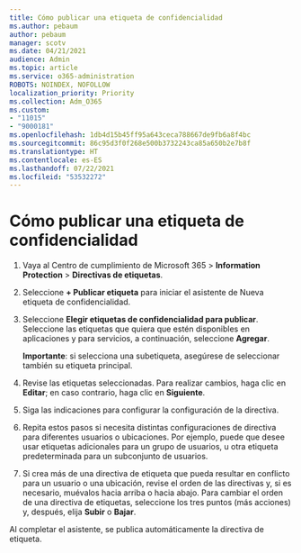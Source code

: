 ```yaml
---
title: Cómo publicar una etiqueta de confidencialidad
ms.author: pebaum
author: pebaum
manager: scotv
ms.date: 04/21/2021
audience: Admin
ms.topic: article
ms.service: o365-administration
ROBOTS: NOINDEX, NOFOLLOW
localization_priority: Priority
ms.collection: Adm_O365
ms.custom:
- "11015"
- "9000181"
ms.openlocfilehash: 1db4d15b45ff95a643ceca788667de9fb6a8f4bc
ms.sourcegitcommit: 86c95d3f0f268e500b3732243ca85a650b2e7b8f
ms.translationtype: HT
ms.contentlocale: es-ES
ms.lasthandoff: 07/22/2021
ms.locfileid: "53532272"
---
```

# <a name="how-to-publish-a-sensitivity-label"></a>Cómo publicar una etiqueta de confidencialidad

1. Vaya al Centro de cumplimiento de Microsoft 365 > **Information Protection** > **Directivas de etiquetas**.

1. Seleccione **+ Publicar etiqueta** para iniciar el asistente de Nueva etiqueta de confidencialidad.

1. Seleccione **Elegir etiquetas de confidencialidad para publicar**. Seleccione las etiquetas que quiera que estén disponibles en aplicaciones y para servicios, a continuación, seleccione **Agregar**.

    **Importante**: si selecciona una subetiqueta, asegúrese de seleccionar también su etiqueta principal.

1. Revise las etiquetas seleccionadas. Para realizar cambios, haga clic en **Editar**; en caso contrario, haga clic en **Siguiente**.

1. Siga las indicaciones para configurar la configuración de la directiva.

1. Repita estos pasos si necesita distintas configuraciones de directiva para diferentes usuarios o ubicaciones. Por ejemplo, puede que desee usar etiquetas adicionales para un grupo de usuarios, u otra etiqueta predeterminada para un subconjunto de usuarios.

1. Si crea más de una directiva de etiqueta que pueda resultar en conflicto para un usuario o una ubicación, revise el orden de las directivas y, si es necesario, muévalos hacia arriba o hacia abajo. Para cambiar el orden de una directiva de etiquetas, seleccione los tres puntos (más acciones) y, después, elija **Subir** o **Bajar**.

Al completar el asistente, se publica automáticamente la directiva de etiqueta.